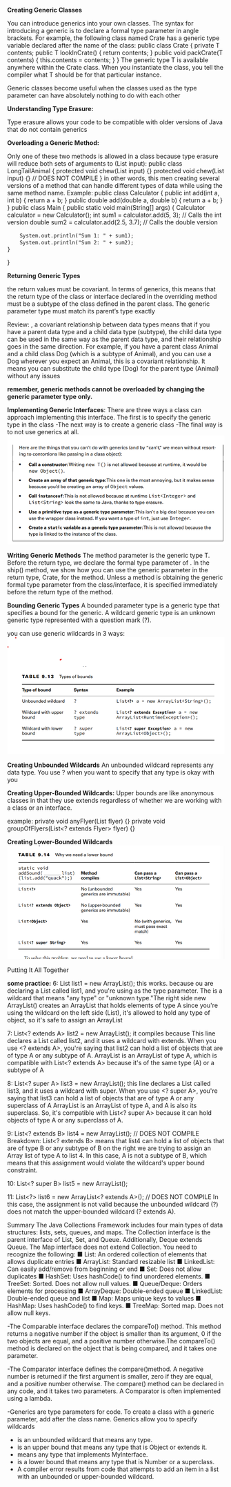 **Creating Generic Classes**

You can introduce generics into your own classes. The syntax for introducing a generic is to
declare a formal type parameter in angle brackets. For example, the following class named
Crate has a generic type variable declared after the name of the class:
public class Crate<T> {
private T contents;
public T lookInCrate() {
return contents;
}
public void packCrate(T contents) {
this.contents = contents;
}
}
The generic type T is available anywhere within the Crate class. When you instantiate the
class, you tell the compiler what T should be for that particular instance.

Generic classes become useful when the classes used as the type parameter can have absolutely nothing to do with 
each other

**Understanding Type Erasure:**

Type erasure allows your code to be compatible with older versions of Java that do not contain generics

**Overloading a Generic Method:**

Only one of these two methods is allowed in a class because type erasure will reduce both
sets of arguments to (List input):
public class LongTailAnimal {
protected void chew(List<Object> input) {}
protected void chew(List<Double> input) {} // DOES NOT COMPILE
}
in other words, this men creating several versions of a method that can handle different types of data while
using the same method name.
Example:
public class Calculator {
public int add(int a, int b) {
return a + b;
}
    public double add(double a, double b) {
        return a + b;
    }
}
public class Main {
public static void main(String[] args) {
Calculator calculator = new Calculator();
        int sum1 = calculator.add(5, 3);          // Calls the int version
        double sum2 = calculator.add(2.5, 3.7);    // Calls the double version
        
        System.out.println("Sum 1: " + sum1);
        System.out.println("Sum 2: " + sum2);
    }
}

**Returning Generic Types**

the return values must  be covariant. In terms of generics, this means that the return type of the class or interface
declared in the overriding method must be a subtype of the class defined in the parent class.
The generic parameter type must match its parent’s type exactly

Review: , a covariant relationship between data types means that if you have a parent data type and 
a child data type (subtype), the child data type can be used in the same way as the parent data type,
and their relationship goes in the same direction.
For example, if you have a parent class Animal and a child class Dog (which is a subtype of Animal),
and you can use a Dog wherever you expect an Animal, this is a covariant relationship. 
It means you can substitute the child type (Dog) for the parent type (Animal) without any issues

**remember, generic methods cannot be overloaded by changing the generic parameter type only.**

**Implementing Generic Interfaces**:
There are three ways a class can approach implementing this interface. The first is to
specify the generic type in the class
-The next way is to create a generic class
-The final way is to not use generics at all. ![img_21.png](img_21.png)

**Writing Generic Methods**
The method parameter is the generic type T. Before the return type, we declare the formal
type parameter of <T>. In the ship() method, we show how you can use the generic parameter in the return type, 
Crate<T>, for the method. Unless a method is obtaining the generic formal type parameter from the class/interface,
it is specified immediately before the return type of the method.

**Bounding Generic Types**
A bounded parameter type is a generic type that specifies a bound for the generic.
A wildcard generic type is an unknown generic type represented with a question mark (?).

you can use generic wildcards in 3 ways:
![img_22.png](img_22.png)

**Creating Unbounded Wildcards**
An unbounded wildcard represents any data type. You use ? when you want to specify that
any type is okay with you


**Creating Upper-Bounded Wildcards:**
Upper bounds are  like anonymous classes in that they use extends regardless of whether we are working with
a class or an interface.

example: private void anyFlyer(List<Flyer> flyer) {}
private void groupOfFlyers(List<? extends Flyer> flyer) {}

**Creating Lower-Bounded Wildcards** ![img_23.png](img_23.png)

Putting It All Together

**some practice:**
6: List<?> list1 = new ArrayList<A>(); this works. because
ou are declaring a List called list1, and you're using <?> as the type parameter. The <?> is a wildcard that means
"any type" or "unknown type."The right side new ArrayList<A>() creates an ArrayList that holds elements of type A
since you're using the wildcard on the left side (List<?>), it's allowed to hold any type of object, 
so it's safe to assign an ArrayList<A>


7: List<? extends A> list2 = new ArrayList<A>(); it compiles because
This line declares a List called list2, and it uses a wildcard with extends. When you use <? extends A>,
you're saying that list2 can hold a list of objects that are of type A or any subtype of A.
ArrayList<A> is an ArrayList of type A, which is compatible with List<? extends A> because it's of the same type (A) 
or a subtype of A

8: List<? super A> list3 = new ArrayList<A>();
this line declares a List called list3, and it uses a wildcard with super. When you use <? super A>, 
you're saying that list3 can hold a list of objects that are of type A or any superclass of A
ArrayList<A> is an ArrayList of type A, and A is also its superclass. So, it's compatible with List<? super A> 
because it can hold objects of type A or any superclass of A.

9: List<? extends B> list4 = new ArrayList<A>(); // DOES NOT COMPILE
Breakdown: List<? extends B> means that list4 can hold a list of objects that are of type B or any subtype of B
on the right we are trying to assign an Array list of type A to list 4.
In this case, A is not a subtype of B, which means that this assignment would violate the wildcard's upper bound 
constraint.


10: List<? super B> list5 = new ArrayList<A>();

11: List<?> list6 = new ArrayList<? extends A>(); // DOES NOT COMPILE
In this case, the assignment is not valid because the unbounded wildcard (?) does not match the upper-bounded wildcard 
(? extends A). 

Summary
The Java Collections Framework includes four main types of data structures: lists, sets,
queues, and maps. The Collection interface is the parent interface of List, Set, and Queue.
Additionally, Deque extends Queue. The Map interface does not extend Collection. You need
to recognize the following:
■ List: An ordered collection of elements that allows duplicate entries
■ ArrayList: Standard resizable list
■ LinkedList: Can easily add/remove from beginning or end
■ Set: Does not allow duplicates
■ HashSet: Uses hashCode() to find unordered elements.
■ TreeSet: Sorted. Does not allow null values.
■ Queue/Deque: Orders elements for processing
■ ArrayDeque: Double-ended queue
■ LinkedList: Double-ended queue and list
■ Map: Maps unique keys to values
■ HashMap: Uses hashCode() to find keys.
■ TreeMap: Sorted map. Does not allow null keys. 

-The Comparable interface declares the compareTo() method. This method returns a
negative number if the object is smaller than its argument, 0 if the two objects are equal, and
a positive number otherwise.The compareTo() method is declared on the object that is
being compared, and it takes one parameter.

-The Comparator interface defines the compare()method. A negative number is returned if the first argument is smaller,
zero if they are equal, and a positive number otherwise. The compare() method can be declared in any code, and
it takes two parameters. A Comparator is often implemented using a lambda.

-Generics are type parameters for code. To create a class with a generic parameter, add
<T> after the class name. Generics allow you to specify wildcards

- <?> is an unbounded wildcard that means any type.
- <? extends Object> is an upper bound that means any type that is Object or extends it.
- <? extends MyInterface> means any type that implements MyInterface. 
- <? super Number> is a lower bound that means any type that is Number or a superclass. 
- A compiler error results from code that attempts to add an
item in a list with an unbounded or upper-bounded wildcard.




